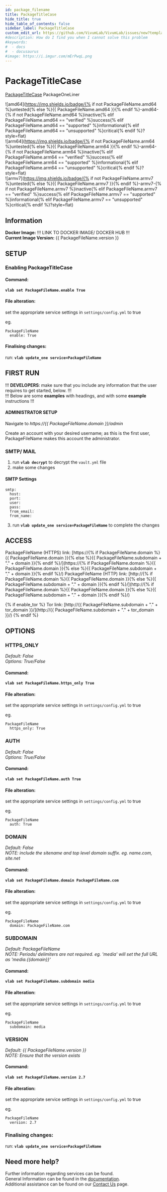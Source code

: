 ```yaml
---
id: package_filename
title: PackageTitleCase
hide_title: true
hide_table_of_contents: false
sidebar_label: PackageTitleCase
custom_edit_url: https://github.com/VivumLab/VivumLab/issues/new?template=documentation.md
#description: How do I find you when I cannot solve this problem
#keywords:
#  - docs
#  - docusaurus
#image: https://i.imgur.com/mErPwqL.png
---
```


# PackageTitleCase

[PackageTitleCase](PackageURL) PackageOneLiner

![amd64](https://img.shields.io/badge/{% if not PackageFileName.amd64 %}untested{% else %}{{ PackageFileName.amd64 }}{% endif %}-amd64-{% if not PackageFileName.amd64 %}inactive{% elif PackageFileName.amd64 == "verified" %}success{% elif PackageFileName.amd64 == "supported" %}informational{% elif PackageFileName.amd64 == "unsupported" %}critical{% endif %}?style=flat) <br>
![arm64](https://img.shields.io/badge/{% if not PackageFileName.arm64 %}untested{% else %}{{ PackageFileName.arm64 }}{% endif %}-arm64-{% if not PackageFileName.arm64 %}inactive{% elif PackageFileName.arm64 == "verified" %}success{% elif PackageFileName.arm64 == "supported" %}informational{% elif PackageFileName.arm64 == "unsupported" %}critical{% endif %}?style=flat) <br>
![armv7](https://img.shields.io/badge/{% if not PackageFileName.armv7 %}untested{% else %}{{ PackageFileName.armv7 }}{% endif %}-armv7-{% if not PackageFileName.armv7 %}inactive{% elif PackageFileName.armv7 == "verified" %}success{% elif PackageFileName.armv7 == "supported" %}informational{% elif PackageFileName.armv7 == "unsupported" %}critical{% endif %}?style=flat) <br>

## Information


**Docker Image:** !!! LINK TO DOCKER IMAGE/ DOCKER HUB !!! <br>
**Current Image Version:** {{ PackageFileName.version }}

## SETUP

### Enabling PackageTitleCase

#### Command:

**`vlab set PackageFileName.enable True`**

#### File alteration:

set the appropriate service settings in `settings/config.yml` to true

eg.
```
PackageFileName
  enable: True
```

#### Finalising changes:

run: **`vlab update_one service=PackageFileName`**

## FIRST RUN

!!! **DEVELOPERS**: make sure that you include any information that the user requires to get started, below. !!! <br>
!!! Below are some **examples** with headings, and with some **example** instructions !!!

#### ADMINISTRATOR SETUP

Navigate to *https://{{ PackageFileName.domain }}/admin*

Create an account with your desired username; as this is the first user, PackageFileName makes this account the administrator.

### SMTP/ MAIL

1. run **`vlab decrypt`** to decrypt the `vault.yml` file
2. make some changes


#### SMTP Settings
```
smtp:
  host:
  port:
  user:
  pass:
  from_email:
  from_name:
```

3. run **`vlab update_one service=PackageFileName`** to complete the changes


## ACCESS

PackageFileName (HTTPS) link: [https://{% if PackageFileName.domain %}{{ PackageFileName.domain }}{% else %}{{ PackageFileName.subdomain + "." + domain }}{% endif %}/](https://{% if PackageFileName.domain %}{{ PackageFileName.domain }}{% else %}{{ PackageFileName.subdomain + "." + domain }}{% endif %}/)
PackageFileName (HTTP) link: [http://{% if PackageFileName.domain %}{{ PackageFileName.domain }}{% else %}{{ PackageFileName.subdomain + "." + domain }}{% endif %}/](http://{% if PackageFileName.domain %}{{ PackageFileName.domain }}{% else %}{{ PackageFileName.subdomain + "." + domain }}{% endif %}/)

{% if enable_tor %}
Tor link: [http://{{ PackageFileName.subdomain + "." + tor_domain }}/](http://{{ PackageFileName.subdomain + "." + tor_domain }}/)
{% endif %}

## OPTIONS

### HTTPS_ONLY
*Default: False* <br>
*Options: True/False*

#### Command:

**`vlab set PackageFileName.https_only True`**

#### File alteration:

set the appropriate service settings in `settings/config.yml` to true

eg.
```
PackageFileName
  https_only: True
```

### AUTH
*Default: False* <br>
*Options: True/False*

#### Command:

**`vlab set PackageFileName.auth True`**

#### File alteration:

set the appropriate service settings in `settings/config.yml` to true

eg.
```
PackageFileName
  auth: True
```

### DOMAIN
*Default: False* <br>
*NOTE: include the sitename and top level domain suffix. eg. name.com, site.net*

#### Command:

**`vlab set PackageFileName.domain PackageFileName.com`**

#### File alteration:

set the appropriate service settings in `settings/config.yml` to true

eg.
```
PackageFileName
  domain: PackageFileName.com
```

### SUBDOMAIN
*Default: PackageFileName* <br>
*NOTE: Periods/ delimiters are not required. eg. 'media' will set the full URL as 'media.{{domain}}'*

#### Command:

**`vlab set PackageFileName.subdomain media`**

#### File alteration:

set the appropriate service settings in `settings/config.yml` to true

eg.
```
PackageFileName
  subdomain: media
```

### VERSION
*Default: {{  PackageFileName.version  }}* <br>
*NOTE: Ensure that the version exists*

#### Command:

**`vlab set PackageFileName.version 2.7`**

#### File alteration:

set the appropriate service settings in `settings/config.yml` to true

eg.
```
PackageFileName
  version: 2.7
```

### Finalising changes:

run: **`vlab update_one service=PackageFileName`**

## Need more help?
Further information regarding services can be found. <br>
General Information can be found in the [documentation](https://vivumlab.com/docs). <br>
Additional assistance can be found on our [Contact Us](https://vivumlab.com/docs/contact) page.
